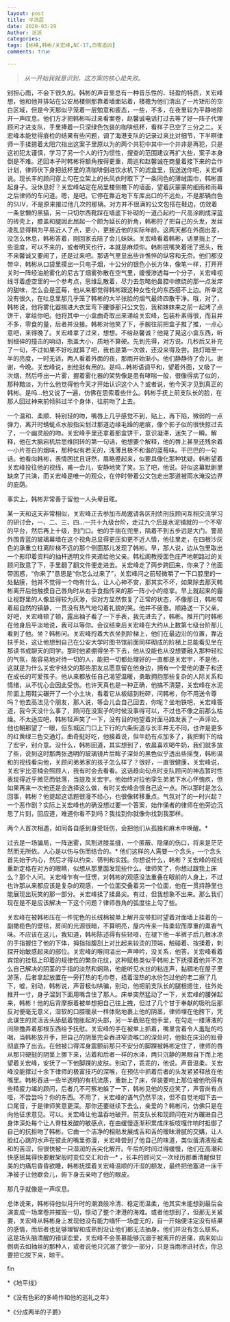 ```yaml
---
layout: post
title: 平流层
date: 2020-03-29
Author: 派派
categories: 
tags: [彬峰,韩彬/关宏峰,NC-17,白夜追凶]
comments: true

---
```




> *从一开始我就意识到，这方案的核心是失败。*



别担心雨，不会下很久的。韩彬的声音里总有一种音乐性的、轻盈的特质，关宏峰想，他和他并排站在公安局楼侧那靠着墙面站着，楼檐为他们清出了一片矩形的空白区域，但是今天那似乎笼着一层勉意和疲态，一些，不多，在夜里较为平静地除开一声叹息。他们方才把韩彬叫过来看案卷，赵馨诚电话打过去等了好一阵子代理顾问才进支队，手里捧着一只深绿色包装的咖啡纸杯，看样子已空了三分之二。关宏峰本能觉得痕检的结果有些问题，调了海港支队的记录过来比对细节，下半暝律师一手揉摁着太阳穴指出这案子里原以为的两个共犯中其中一个并非是再犯，只是这初犯太谨慎，学习了另一个人的行为惯性，搜查的范围建议再扩大些，案子本身倒是不难。还回本子时韩彬将额角按得更重，周巡和赵馨诚在商量着接下来的合作计划，律师伏下身把纸杯里的清咖啡倒进饮水机下的滤盒里，我送送你吧，关宏峰说。现长丰的顾问穿上勾在立架上的长风衣时取下了一条同色的薄绒围巾，韩彬直起身子。没休息好？关宏峰站定在局里楼侧檐下的墙面，望着灰蒙蒙的细雨和雨幕之后律师的车问道。嗯，是吧。它停在靠近地下车库出口的不远处，不是那辆白色的SUV，不是原来接过他几次的那辆。对方并不很满的公文包搭在鞋边，仿效着一条怠懒的黑猫，另一只切尔西靴踩在墙底下补砌的一道凸起约一尺高涂刷成深蓝的砖壳上，膝盖和腿因此屈起一个颇为延长的折角，韩彬捋了把自己的头发，发丝凌乱显得稍为平易近人了点，更小，更接近他的实际年龄。这两天都在外面出差，没怎么休息，韩彬答着，刚回家去陪了会儿妹妹。关宏峰看着韩彬，话里捎上了一些温度，可以不来的，或者明天也行，本就是麻烦你。韩彬抿嘴笑着摇了摇头，我不来馨诚又要闹了，还是过来吧。那语气里显出些许憔悴的纵容和无奈。他们都没带伞，韩彬从口袋里摸出一只电子烟，十公分的银色小长方体，像笔一样，打开开关时一阵经油舱雾化的尼古丁烟雾弥散在空气里，缓慢渗透每一个分子，关宏峰视线寻着虚空里的一个参考点，思维乱散着，尽力去忽略他鼻腔中缭绕的那一点发痒的甜味，怎么会是蓝莓，他从来都觉得韩彬跟这种女性化的东西搭不上边。所幸这没有很久，在吐息里那几乎笼了韩彬的大半张脸的烟气最终四散干净。哦，对了，韩彬说，他将雾化器揣进大衣里弯下腰够那只公文包，我和妹妹来之前一起烤了点饼干，拿给你吧。他将其中一小盒曲奇取出来递给关宏峰，包装朴素得很，而且并不多，零食的量，后者并没接。韩彬对他笑了下，手腕往前把盒子推了推，一点心意吧，来得晚了。关宏峰拿了过来，想想。不给赵馨诚？他晃了晃这小盒东西，听到细碎的撞击的响动，瓶盖大小，质地不算硬。先到先得，对方说。几秒后又补充了一句，不过如果不好吃就算了吧，我也是第一次做，还没来得及尝。路灯暗至一半的亮度，一时无话，两人看着外面的夜，那雨开始渐小。他们静静待了会儿。谢谢，今晚。关宏峰说，剖绘挺有用的。是吗…韩彬语调平和，望着外面，又吸了一次烟，然后呼出一片雾，握着雾化器的架势像是患有哮喘一般，很像得病了似的，那种黯淡，为什么他觉得他今天才开始认识这个人？或者说，他今天才见到真正的韩彬。是吗…他又说了一遍，仿佛在思索着些什么。韩彬手抚上前支队长的脸，在那人回过神来前倾斜过半个身体，往前吻了上去。



一个温和、柔顺、特别轻的吻，嘴唇上几乎感觉不到，贴上，再下陷，微弱的一点弹力，离开时蜻蜓点水般指尖划过那道边缘毛躁的疤痕，像个影子似的很快掠过去了，一个幽灵般的吻。关宏峰手里还拿着那盒饼干，意识凝滞，迷失了一瞬。解释，他在大脑宕机后思维回转的第一句话，他想要个解释，他的唇上甚至还残余着一小片苍白的烟味，那种似有若无的，浅薄且极不和谐的蓝莓味。干巴巴的一句话。他看向韩彬，表情困扰且讶然，眉略蹙起来，似要具像化那种犹疑。韩彬望着关宏峰投往他的视线，甫一会儿，安静地笑了笑。忘了吧，他说。好似这幕默剧里缺席了共演，而关宏峰是唯一的观众，在停时带着公文包走出那道被雨水淹没边界的庇荫。



事实上，韩彬非常善于留他一人头晕目眩。



某一天和这天非常相似，关宏峰正去参加市局邀请各区刑侦刑技顾问互相交流学习的研讨会，一、二、三、四…一共十九级台阶，走过九个后是水泥铺就的一个不窄的平台，然后再上十级，到门口。他的手揣在兜里，隔着不到五步远是大门。警局外围青蓝的玻璃幕墙在这个视角总显得更压抑更不近人情，他往里走，在四根沙灰色的承重立柱离阶梯不远的那个侧面那儿发现了韩彬。早，那人说，边从包里取出一个影印着资料的抽杆透明文件夹递给他父亲。韩松阁教授面色庄严地朝路过的关顾问致意了下，手里翻了翻文件便走进去。关宏峰走了两步跨回来，你来了？他面带困惑，“你来了”意思是“你怎么过来了”，关宏峰问之前轻微嚼了一下口腔里的一处黏膜，他并不觉得一个吻有什么，让人心神不安，那其实不坏，如果除去那天韩彬离开后他触摸自己唇角时从右手食指传来的那一阵小小的痉挛。早上就起来的霾让视野里的人像显得较为灰渺，但对方显然恢复了正常的状态，不像那日，韩彬带着超自然的镇静，一贯没有热气地勾着礼貌的笑。他并不疲惫。顺路送一下父亲。好吧，关宏峰顿了顿，露出袖子看了一下手表，我先进去了，韩彬。推开门时韩彬在他身后平淡地说，我可以等你。会议结束后关宏峰在大约从上数第七级台阶那儿看到了他。坐？韩彬问。关宏峰捋着大衣坐到阶梯上，他们在最边沿的位置，靠近扶手处，这让他想到自己在公安大学时图书馆前面同样砌成的阶梯上总能看见坐在那读书或聊天的同学。那时他紧绷得坐不下去，他从没能也从没想要融入那种轻松的气氛，能容易地对待一切的人，能把一切都处理好的一直都是关宏宇，不是他，这就是为什么关宏宇结交的那些朋友总愿意留在他身边，拥有一个爱他的妻子和还在成长的可爱孩子。他从来都放任自己渴望温暖，勇敢拥抱那些复杂的人际关系和情绪，从不忧心会因此受伤。也许天真也是一种正确，他搞不清楚，关宏峰在水泥阶面上用鞋尖碾开了一个小土块，看着它从板结到粉碎，问韩彬，你不用送令尊吗？他去高法见个朋友，那人说，等会儿会自己回去，你呢？坐地铁吧，关宏峰答道，我今天没什么事了，顾问在没案子的时候没事得可以，不过也不像之前那么枯燥。不太适应吧，韩彬轻声笑了一下，没有目的地望着对面马路发表了一声评论。他也朝那望了一眼，但东城区门口上下行的六条街道与长丰并无不同，也许是更多的红黄绿三色交通灯。曲奇挺好吃，他接着说，但牛奶有点加多了，我把剩下的给了宏宇，别介意。没什么，韩彬回道，其实想到了，依晨喜欢喝牛奶，我们就多放了些，说到这时那两张透明的玻璃镜片后眸子深处的黑色似乎透出些摇曳，韩彬温和的视线看向他，关顾问弟弟家的孩子怎么样了？很好，一直很健康，关宏峰说，关宏宇比亚楠会照顾人，我有时会去看看。这话趋向句点时支队顾问的神态暂时性表现得近乎微茫而低落，当提及关宏宇。他始终对拉他孪生弟弟下水心怀愧疚，但如果再来一次他还是会选择这么做，有时关宏峰会恨自己这一点。所以那时是怎么回事，韩彬？他提起这话题很漫不经心，也很像转移重点。气氛对了的一时兴起？一个恶作剧？实际上关宏峰也的确没想过要一个答案，始作俑者的律师在他旁边沉思了片刻，回应道，难道你看不到吗？我找到你就像你找到我那样。



两个人首次相遇，如同各自感到身受轻伤，会把他们从孤独和麻木中唤醒。* 



过去是一场骗局，一阵迷雾，风割进膝盖缝，一个匿蔽、隐痛的伤口，将来是茫茫然而无所依。人心是以伤与伤而结合的。* 他们这样的人需要一个念头，一个念头首先始于内心，然后才得以约束、筛判和实践。你想说什么，韩彬？关宏峰的视线重新定格在对方的眼睛，似想从那里面发现些什么。律师笑了，你想过跟我上床么？那个人问。关宏峰乍有一怔愣，对韩彬的观感没法重叠在眼前的人身上，不过也许那从来都应该是复杂的观感，一个位面交叠着另一个位面，他在一贯持静里也能展现出玩笑的那一部分。关宏峰揉了揉鼻尖。有过，但我想象不出来。那么我们现在是不是应该解决一下这个问题？律师唇角的弧度往上勾了些。



关宏峰在被韩彬压在一件驼色的长绒棉被单上解开皮带扣时望着对面墙上挂着的一副橄榄色的壁毯，房间的光源很暗，不算明亮，屋内传来一阵柔软而厚重的熏香气味。不应该在这儿，我知道，韩彬陈述得有些轻哑，在褪下他一半裤子后几根冰凉的手指握住了他的下体，拇指指腹刮上对比起来较烫的顶端，触碰着、按揉着，刺探开始敏感起来的部位。关宏峰的喉间溢出一声呻吟，没关系，他答。关宏峰看着宾馆的挂毯上印着的规律性的繁杂花纹，这种赋格类似于韩彬上下抚摸着他并不怎么自己解决的阴茎的手指的淡然和娴熟，他能听见水丝的粘连声，黏稠地在屋子里游荡，后者拿起放置在一旁打热的毛巾卷，捂着湿热的水份包过他的老二擦了几下，嘘，别动，韩彬说，声音极似哄骗，别动，他把前支队长的腿根摁住，往外处推开一寸，身子溜到下面用嘴含住了那人。床单突然猛动了一下，关宏峰的腰弹起来，韩彬！他的后背摩擦着被单想把自己往上拽，但过了几个甘于奉献的吸吮后那反对便毫无意义，湿软的口腔暖泉一样体贴地裹上他的阴茎，律师埋在他胯下，凭此谋生的灵活舌头舔舐着饱胀起的头部，另一半截贴在他手里，在勾走一缕薄液的间隙撸弄着那根东西给予抚慰。关宏峰的手在被单上抓着，嘴里含着令人羞耻的呜咽，当韩彬放开手，把自己的阴茎完全吞进窄烫喉口的深处时，他抵在床沿的趾骨彻底挣了出去。在他被口得浑身震颤前那只不安分的脚踝被韩彬定住了，律师的唇从那只硬挺的阴茎上挪下来，沾着和后者一样的水泽，两只沉静的黑眼自下而上地望着关宏峰，安抚了一下他脚踝的皮肤。别动了，乖乖的，他说。声音温柔。关宏峰没能撑过十余下律师的极富技巧的深喉，在预估中抓着后者的头发紧紧释放在他嘴里。韩彬吞进一些半透明的有机流质，重新上了床，佯装要吻上那位被他吮得有些精疲力竭的顾问，后者几不可察地躲了一下，韩彬见他的反应笑了，声音尚有点哑，不尝尝吗？你的东西。不用了，关宏峰的语气仍然平淡，但不自觉地咽下去一口尾音，于是律师笑意更深。那你还要继续下去么，亲爱的？韩彬问，仿佛只是在向他征求意见。可以。关宏峰让他温吞地破开。前支队长和现顾问在对方碾进自己身体深处每个让人脊柱发酸的敏感点，在由缓慢逐渐积累成床板吱嘎作响时抵御了自己的抗拒吻了韩彬。它由一个洁净的相贴发展成舌和舌的暧昧滑腻的交媾，让人脸红心跳的水声在彼此的嘴里弥漫，关宏峰尝到了他自己的味道，类似蛋清液般柔和的苦涩，但很快被一只湿润的舌尖化解开。午后的时间过得缓慢，他们在高潮和快感摇晃得快要散架般时变位交汇和合一* ，长丰的顾问又一次经历那番清醒但甘美的灼痛后昏昏欲睡，韩彬抚摸着关宏峰温顺的汗湿的额发，最终把他塞进一床干净被子让他歇会儿，俯下身去亲吻了他的眼皮。



那几乎就像是一声叹息。



总体说来，韩彬待他似月升时的潮浪般冷清、稳定而温柔，他其实未能想到最后会演变成一场席卷并摧毁一切，惊动了整个津港的海难。或者他想到了，但那无关紧要，关宏峰从韩彬身上发现他没有能力缅怀一场虚无的，自一开始便注定没有结果的感情，而后者也足够理智和成熟到没让他们都无法抽身。他们并没有怎么联系。这是场头脑清醒的错误恋爱，关宏峰不会羡慕能够沉溺于被离开的苦痛，病来如山倒病去如抽丝的那种人，或者说他只沉溺了很少一部分，只是当雨渗进衬衣，你总要把它脱下来，晾干。

fin



*《地平线》

*《没有色彩的多崎作和他的巡礼之年》

*《分成两半的子爵》
